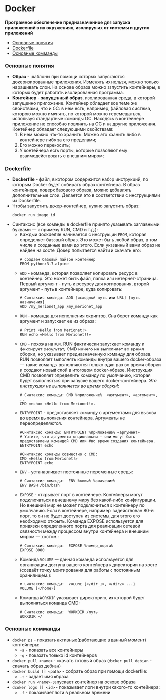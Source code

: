 # Docker
**Програмное обеспечение предназначенное для запуска приложеений в их окружениях, изолируя их от системы и других приложений**

+ [Основные понятия](#main_def)
+ [Dockerfile](#dockerfile)
+ [Основные комманды](#main_comm)
### <a name="main_def"></a> Основные понятия
+ **Образ** - шаблоны при помощи которых запускаются докеризированные приложения. Изменять их нельзя, можно только наращивать слои. На основе образа можно запустить контейнеры, в которых будет работать изолированная программа.
+ **Контейнер** - **запущенный образ**, изолированная среда, в которой запущенно приложение. Контейнер обладает все теме же свойствами, что и ОС: в нем есть, например, файловая система, которою можно именять, по которой можно перемещаться, используя стандартные команды ОС. Находясь в контейнере приложение не способно повлиять на ОС и на другие приложения. Контейнер обладает следующими свойствами:
    1. В нем можно что-то хранить. Можно это хранить либо в контейнере либо за его пределами;
    2. Его можно переносить;
    3. У контейнера есть порты, которые позволяют ему взаимодействовать с внешним миром;


### <a name="dockerfile"> </a> Dockerfile
+ **Dockerfile** - файл, в котором содержится набор инструкций, по которым Docker будет собирать образ контейнера. В образ контейнера, поверх базового образа, можно добавлять дополнительные слои. Делается это в соответствии с инструкциями из Dockerfile. 
+ Чтобы запустить докер-контейнер, нужно запустить образ:
    ```docker
    docker run image_id
    ```
+ Синтаксис (все команды в dockerfile принято указывать заглавными буквами — к примеру RUN, CMD и т.д.):
    + Каждый dockderfile начинается с инструкции `FROM`, которая определяет базовый образ. Это может быть любой образ, в том числе и созданные вами до этого. Если указанный вами образ не найден на хосте, Докер попытается найти и скачать его:
        ```docker
        # создаем базовый пайтон контейнер
        FROM python:3.7-alpine
        ```
    + `ADD` - команда, которая позволяет копировать ресурс в контейнер. Это может быть файл, папка или интернет-страница. Первый аргумент - путь к ресурсу для копирования, второй аргумент - путь в контейнере, куда копировать:
        ```docker
        # Синтаксис команды: ADD [исходный путь или URL] [путь назначения]
        ADD /my_merionet_app /my_merionet_app
        ```
    + `RUN` - команда для исполнения скриптов. Она берет команду как аргумент и запускает ее из образа:
        ```docker
        # Print «Hello from Merionet!»
        RUN echo «Hello from Merionet!!»
        ```
    + `CMD` - похожа на `RUN`. RUN фактически запускает команду и фиксирует результат; CMD ничего не выполняет во время сборки, но указывает предназначенную команду для образа.
    RUN позволяет выполнять команды внутри вашего docker-образа — такие команды выполняются только один раз во время сборки и создают новый слой в итоговом docker-образе.
    Инструкция CMD позволяет определить команду по умолчанию, которая будет выполняться при запуске вашего docker-контейнера. *Эта инструкция не выполняется во время сборки!*:
        ```docker
        # Синтаксис команды: CMD %приложение%  «аргумент», «аргумент», ..
        CMD «echo» «Hello from Merionet!».
        ```
     + `ENTRYPOINT` - предоставляет команду с аргументами для вызова во время выполнения контейнера. Аргументы не переопределяются.
        ```docker
        #Синтаксис команды: ENTRYPOINT %приложение% «аргумент» 
        # Учтите, что аргументы опциональны — они могут быть предоставлены командой CMD или #во время создания контейнера.
        ENTRYPOINT echo

        #Синтаксис команды совместно с CMD:
        CMD «Hello from Merionet!»
        ENTRYPOINT echo
        ```
     + `ENV` - устанавливает постоянные переменные среды:
        ```docker
        # Синтаксис команды:  ENV %ключ% %значение%
        ENV BASH /bin/bash
        ```
     + `EXPOSE` - открывает порт в контейнере. Контейнеры могут подключаться к внешнему миру без какой-либо конфигурации. Но внешний мир не может подключиться к контейнеру по умолчанию. Если в контейнере, например, задействован 80-й порт, то он не будет доступен из системы, для этого его необходимо открыть. Команда EXPOSE используется для привязки определенного порта для реализации сетевой связности между процессом внутри контейнера и внешним миром — хостом.:
        ```docker
        # Синтаксис команды:  EXPOSE %номер_порта%
        EXPOSE 8080
        ```
     + Команда `VOLUME` — данная команда используется для организации доступа вашего контейнера к директории на хосте (создаёт точку монтирования для работы с постоянным хранилищем.):
        ```docker
        # Синтаксис команды:  VOLUME [«/dir_1», «/dir2» ...]
        VOLUME [«/home»]
        ```
     + Команда `WORKDIR` указывает директорию, из которой будет выполняться команда CMD:
        ```docker
        # Синтаксис команды:  WORKDIR /путь
        WORKDIR ~/
        ```


 
### <a name="main_comm"></a>Основные комманды 
+ `docker ps` - показать активные(работающие в данный момент) контейнеры:
    + `-a` - показать все контейнеры
    + `-q` - показать только id контейнеров
+ `docker pull <name>` - скачать готовый образ (`docker pull debian` - скачать образ дебиан)
+ `docker build [] <path>` - собрать образ при помощи dockerfile:
    + `-t` - задает имя образа
+ `docker run <name>`-запускает контейнер на основе образа
+ `dcoker logs [] <id>` - показывает логи внутри какого-то контейнера:
    + `-f` - показывает логи в реальном времени 
